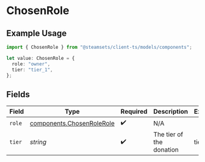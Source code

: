 # ChosenRole

## Example Usage

```typescript
import { ChosenRole } from "@steamsets/client-ts/models/components";

let value: ChosenRole = {
  role: "owner",
  tier: "tier_1",
};
```

## Fields

| Field                                                                  | Type                                                                   | Required                                                               | Description                                                            | Example                                                                |
| ---------------------------------------------------------------------- | ---------------------------------------------------------------------- | ---------------------------------------------------------------------- | ---------------------------------------------------------------------- | ---------------------------------------------------------------------- |
| `role`                                                                 | [components.ChosenRoleRole](../../models/components/chosenrolerole.md) | :heavy_check_mark:                                                     | N/A                                                                    |                                                                        |
| `tier`                                                                 | *string*                                                               | :heavy_check_mark:                                                     | The tier of the donation                                               | tier_1                                                                 |